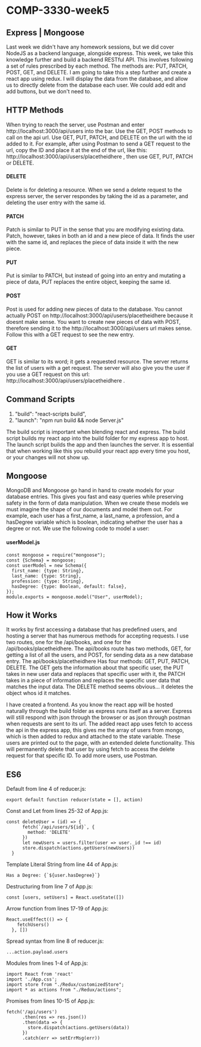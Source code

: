 # COMP-3330-week5
## Express | Mongoose

Last week we didn't have any homework sessions, but we did cover NodeJS as a backend language, alongside express. This week, we take this knowledge further and build a backend RESTful API. This involves following a set of rules prescribed by each method. The methods are: PUT, PATCH, POST, GET, and DELETE. I am going to take this a step further and create a react app using redux. I will display the data from the database, and allow us to directly delete from the database each user. We could add edit and add buttons, but we don't need to.

## HTTP Methods

When trying to reach the server, use Postman and enter http://localhost:3000/api/users into the bar. Use the GET, POST methods to call on the api url. Use GET, PUT, PATCH, and DELETE on the url with the id added to it. For example, after using Postman to send a GET request to the url, copy the ID and place it at the end of the url, like this: http://localhost:3000/api/users/placetheidhere , then use GET, PUT, PATCH or DELETE.

#### DELETE 
Delete is for deleting a resource. When we send a delete request to the express server, the server respondes by taking the id as a parameter, and deleting the user entry with the same id.

#### PATCH
Patch is similar to PUT in the sense that you are modifying existing data. Patch, however, takes in both an id and a new piece of data. It finds the user with the same id, and replaces the piece of data inside it with the new piece.

#### PUT
Put is similar to PATCH, but instead of going into an entry and mutating a piece of data, PUT replaces the entire object, keeping the same id.

#### POST
Post is used for adding new pieces of data to the database. You cannot actually POST on http://localhost:3000/api/users/placetheidhere because it doesnt make sense. You want to create new pieces of data with POST, therefore sending it to the http://localhost:3000/api/users url makes sense. Follow this with a GET request to see the new entry.

#### GET 
GET is similar to its word; it gets a requested resource. The server returns the list of users with a get request. The server will also give you the user if you use a GET request on this url: http://localhost:3000/api/users/placetheidhere .

## Command Scripts
1. "build": "react-scripts build",
2. "launch": "npm run build && node Server.js"

The build script is important when blending react and express. The build script builds my react app into the build folder for my express app to host. The launch script builds the app and then launches the server. It is essential that when working like this you rebuild your react app every time you host, or your changes will not show up.

## Mongoose

MongoDB and Mongoose go hand in hand to create models for your database entries. This gives you fast and easy queries while preserving safety in the form of data manipulation. When we create these models we must imagine the shape of our documents and model them out. For example, each user has a first_name, a last_name, a profession, and a hasDegree variable which is boolean, indicating whether the user has a degree or not. We use the following code to model a user:

#### userModel.js
<pre><code>const mongoose = require("mongoose");
const {Schema} = mongoose;
const userModel = new Schema({
  first_name: {type: String},
  last_name: {type: String},
  profession: {type: String},
  hasDegree: {type: Boolean, default: false},
});
module.exports = mongoose.model("User", userModel);
</code></pre>

## How it Works
It works by first accessing a database that has predefined users, and hosting a server that has numerous methods for accepting requests. I use two routes, one for the /api/books, and one for the /api/books/placetheidhere. The api/books route has two methods, GET, for getting a list of all the users, and POST, for sending data as a new database entry. The api/books/placetheidhere Has four methods: GET, PUT, PATCH, DELETE. The GET gets the information about that specific user, the PUT takes in new user data and replaces that specific user with it, the PATCH takes in a piece of information and replaces the specific user data that matches the input data. The DELETE method seems obvious... it deletes the object whos id it matches.

I have created a frontend. As you know the react app will be hosted naturally through the build folder as express runs itself as a server. Express will still respond with json through the browser or as json through postman when requests are sent to its url. The added react app uses fetch to access the api in the express app, this gives me the array of users from mongo, which is then added to redux and attached to the state variable. These users are printed out to the page, with an extended delete functionality. This will permanently delete that user by using fetch to access the delete request for that specific ID. To add more users, use Postman.

## ES6

Default from line 4 of reducer.js:
<pre><code>export default function reducer(state = [], action)</code></pre>

Const and Let from lines 25-32 of App.js:
<pre><code>const deleteUser = (id) => {
      fetch(`/api/users/${id}`, {
        method: 'DELETE'
      })
      let newUsers = users.filter(user => user._id !== id)
      store.dispatch(actions.getUsers(newUsers))
  }</code></pre>

Template Literal String from line 44 of App.js:
<pre><code>Has a Degree: {`${user.hasDegree}`}</code></pre>

Destructuring from line 7 of App.js:
<pre><code>const [users, setUsers] = React.useState([])</code></pre>

Arrow function from lines 17-19 of App.js: 
<pre><code>React.useEffect(() => {
    fetchUsers()
  }, [])</code></pre>

Spread syntax from line 8 of reducer.js:
<pre><code>...action.payload.users</code></pre>

Modules from lines 1-4 of App.js:
<pre><code>import React from 'react'
import './App.css';
import store from "./Redux/customizedStore";
import * as actions from "./Redux/actions";</code></pre>

Promises from lines 10-15 of App.js:
<pre><code>fetch('/api/users')
      .then(res => res.json())
      .then(data => {
        store.dispatch(actions.getUsers(data))
      })
      .catch(err => setErrMsg(err))</code></pre>

